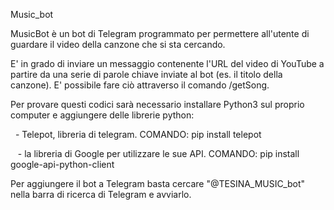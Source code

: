 Music_bot

MusicBot è un bot di Telegram programmato per permettere all'utente di guardare il video della canzone che si sta cercando.

E' in grado di inviare un messaggio contenente l'URL del video di YouTube a partire da una serie di parole chiave inviate al bot 
(es. il titolo della canzone). E' possibile fare ciò attraverso il comando /getSong.

Per provare questi codici sarà necessario installare Python3 sul proprio computer e aggiungere delle librerie python:

    - Telepot, libreria di telegram. COMANDO: pip install telepot
    
    - la libreria di Google per utilizzare le sue API. COMANDO: pip install google-api-python-client

Per aggiungere il bot a Telegram basta cercare "@TESINA_MUSIC_bot" nella barra di ricerca di Telegram e avviarlo.
